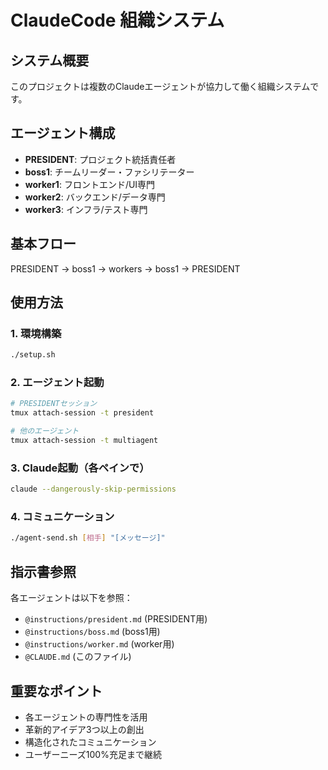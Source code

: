 # ClaudeCode 組織システム

## システム概要

このプロジェクトは複数のClaudeエージェントが協力して働く組織システムです。

## エージェント構成
- **PRESIDENT**: プロジェクト統括責任者
- **boss1**: チームリーダー・ファシリテーター  
- **worker1**: フロントエンド/UI専門
- **worker2**: バックエンド/データ専門
- **worker3**: インフラ/テスト専門

## 基本フロー
PRESIDENT → boss1 → workers → boss1 → PRESIDENT

## 使用方法

### 1. 環境構築
```bash
./setup.sh
```

### 2. エージェント起動
```bash
# PRESIDENTセッション
tmux attach-session -t president

# 他のエージェント
tmux attach-session -t multiagent
```

### 3. Claude起動（各ペインで）
```bash
claude --dangerously-skip-permissions
```

### 4. コミュニケーション
```bash
./agent-send.sh [相手] "[メッセージ]"
```

## 指示書参照
各エージェントは以下を参照：
- `@instructions/president.md` (PRESIDENT用)
- `@instructions/boss.md` (boss1用)  
- `@instructions/worker.md` (worker用)
- `@CLAUDE.md` (このファイル)

## 重要なポイント
- 各エージェントの専門性を活用
- 革新的アイデア3つ以上の創出
- 構造化されたコミュニケーション
- ユーザーニーズ100%充足まで継続